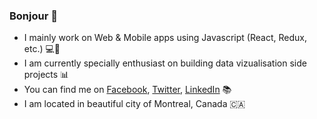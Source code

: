### Bonjour 👋

- I mainly work on Web & Mobile apps using Javascript (React, Redux, etc.) 💻📱
- I am currently specially enthusiast on building data vizualisation side projects 📊
- You can find me on [Facebook](https://fb.com/tristanbbq), [Twitter](https://www.twitter.com/tristanbbq), [LinkedIn](https://www.linkedin.com/in/tristantran89) 📚
- I am located in beautiful city of Montreal, Canada 🇨🇦
